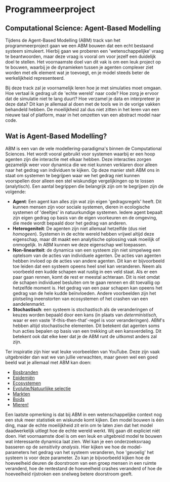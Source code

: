 # Programmeerproject

## Computational Science: Agent-Based Modelling


Tijdens de Agent-Based Modelling (ABM) track van het programmeerproject gaan we een ABM bouwen dat een echt bestaand systeem simuleert. Hierbij gaan we proberen een 'wetenschappelijke' vraag te beantwoorden, maar deze vraag is vooral om voor jezelf een duidelijk doel te stellen. Het voornaamste doel van dit vak is om een leuk project op te bouwen, waarbij je de dynamieken tussen je agenten complexer ziet worden met elk element wat je toevoegt, en je model steeds beter de werkelijkheid representeerd.

Bij deze track zal je voornamelijk leren hoe je met simulaties moet omgaan. Hoe vertaal ik gedrag uit de 'echte wereld' naar code? Hoe zorg je ervoor dat de simulatie niet te lang duurt? Hoe verzamel je data en interpreteer je deze data? Dit kan je allemaal al doen met de tools we in de vorige vakken behandeld hebben. De moeilijkheid zal dus niet zitten in het leren van een nieuwe taal of platform, maar in het omzetten van een abstract model naar code.

## Wat is Agent-Based Modelling?

ABM is een van de vele modellering-paradigma's binnen de Computational Sciences. Het wordt vooral gebruikt voor systemen waarbij er een hoop agenten zijn die interactie met elkaar hebben. Deze interacties zorgen gezamelijk weer voor dynamica die we niet kunnen verklaren door alleen naar het gedrag van individuen te kijken. Op deze manier stelt ABM ons in staat om systemen te begrijpen waar we het gedrag niet kunnen voorspellen door alleen een stel wiskundige vergelijkingen op te lossen (analytisch). Een aantal begrippen die belangrijk zijn om te begrijpen zijn de volgende:

- **Agent**: Een agent kan alles zijn wat zijn eigen 'gedragsregels' heeft. Dit kunnen mensen zijn voor sociale systemen, dieren in ecologische systemen of 'deeltjes' in natuurkundige systemen. Iedere agent bepaalt zijn eigen gedrag op basis van de eigen voorkeuren en de omgeving, die mede wordt bepaald door het gedrag van anderen.
- **Heterogeniteit**: De agenten zijn niet allemaal hetzelfde (dus niet *homogeen*). Systemen in de echte wereld hebben vrijwel altijd deze eigenschap, maar dit maakt een analytische oplossing vaak moeilijk of onmogelijk. In ABM kunnen we deze eigenschap wel toepassen.
- **Non-lineariteit**: de dynamica van een systeem zijn niet simpelweg een optelsom van de acties van individuele agenten. De acties van agenten hebben invloed op de acties van andere agenten. Dit kan er bijvoorbeeld toe leiden dat een systeem opeens heel snel kan veranderen. Neem als voorbeeld een kudde schapen wat rustig in een veld staat. Als er een paar gaan rennen, komt de rest er meestal achteraan. Dit is niet omdat de schapen individueel besluiten om te gaan rennen en dit toevallig op hetzelfde moment is. Het gedrag van een paar schapen kan opeens het gedrag van de hele kudde beïnvloeden. Andere voorbeelden zijn het plotseling ineenstorten van ecosystemen of het crashen van een aandelenmarkt.
- **Stochastisch**: een systeem is stochastisch als de veranderingen of keuzes worden bepaald door een kans (in plaats van *deterministisch*, waar er een vaste 'if-this-then-that'-regel is voor veranderingen). ABM's hebben altijd stochastische elementen. Dit betekent dat agenten soms hun acties bepalen op basis van een trekking uit een kansverdeling. Dit betekent ook dat elke keer dat je de ABM runt de uitkomst anders zal zijn. 

Ter inspiratie zijn hier wat leuke voorbeelden van YouTube. Deze zijn vaak uitgebreider dan wat we van jullie verwachten, maar geven wel een goed beeld wat je allemaal met ABM kan doen:

- [Bosbranden](https://www.youtube.com/watch?v=LuZAR-yaF-A)
- [Epidemiën](https://www.youtube.com/watch?v=7OLpKqTriio&t=197s)
- [Ecosystemen](https://www.youtube.com/watch?v=r_It_X7v-1E&t=238s)
- [Evolutie/Natuurlijke selectie](https://www.youtube.com/watch?v=0ZGbIKd0XrM)
- [Markten](https://www.youtube.com/watch?v=PNtKXWNKGN8&t=420s)
- [Boids](https://www.youtube.com/watch?v=bqtqltqcQhw&t=6s)
- [Mieren!](https://www.youtube.com/watch?v=81GQNPJip2Y)

Een laatste opmerking is dat bij ABM in een wetenschappelijke context nog een stuk meer statistiek en wiskunde komt kijken. Een model bouwen is één ding, maar de echte moeilijkheid zit erin om te laten zien dat het model daadwerkelijk uitlegt hoe de echte wereld werkt. Wij gaan dit expliciet niét doen. Het voornaamste doel is om een leuk en uitgebreid model te bouwen wat interessante dynamica laat zien. Wel kan je een onderzoeksvraag basseren op de *sensitivity analysis*. Hier kijken we hoe de model-parameters het gedrag van het systeem veranderen, hoe 'gevoelig' het systeem is voor deze parameter. Zo kan je bijvoorbeeld kijken hoe de hoeveelheid deuren de doorstroom van een groep mensen in een ruimte veranderd, hoe de rentestand de hoeveelheid crashes veranderd of hoe de hoeveelheid rijstroken een snelweg betere doorstroom geeft.